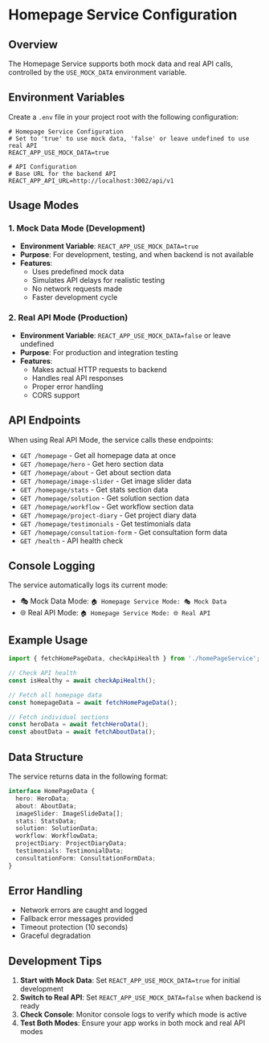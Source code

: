# Homepage Service Configuration

## Overview
The Homepage Service supports both mock data and real API calls, controlled by the `USE_MOCK_DATA` environment variable.

## Environment Variables

Create a `.env` file in your project root with the following configuration:

```env
# Homepage Service Configuration
# Set to 'true' to use mock data, 'false' or leave undefined to use real API
REACT_APP_USE_MOCK_DATA=true

# API Configuration
# Base URL for the backend API
REACT_APP_API_URL=http://localhost:3002/api/v1
```

## Usage Modes

### 1. Mock Data Mode (Development)
- **Environment Variable**: `REACT_APP_USE_MOCK_DATA=true`
- **Purpose**: For development, testing, and when backend is not available
- **Features**: 
  - Uses predefined mock data
  - Simulates API delays for realistic testing
  - No network requests made
  - Faster development cycle

### 2. Real API Mode (Production)
- **Environment Variable**: `REACT_APP_USE_MOCK_DATA=false` or leave undefined
- **Purpose**: For production and integration testing
- **Features**:
  - Makes actual HTTP requests to backend
  - Handles real API responses
  - Proper error handling
  - CORS support

## API Endpoints

When using Real API Mode, the service calls these endpoints:

- `GET /homepage` - Get all homepage data at once
- `GET /homepage/hero` - Get hero section data
- `GET /homepage/about` - Get about section data
- `GET /homepage/image-slider` - Get image slider data
- `GET /homepage/stats` - Get stats section data
- `GET /homepage/solution` - Get solution section data
- `GET /homepage/workflow` - Get workflow section data
- `GET /homepage/project-diary` - Get project diary data
- `GET /homepage/testimonials` - Get testimonials data
- `GET /homepage/consultation-form` - Get consultation form data
- `GET /health` - API health check

## Console Logging

The service automatically logs its current mode:
- 🎭 Mock Data Mode: `🏠 Homepage Service Mode: 🎭 Mock Data`
- 🌐 Real API Mode: `🏠 Homepage Service Mode: 🌐 Real API`

## Example Usage

```typescript
import { fetchHomePageData, checkApiHealth } from './homePageService';

// Check API health
const isHealthy = await checkApiHealth();

// Fetch all homepage data
const homepageData = await fetchHomePageData();

// Fetch individual sections
const heroData = await fetchHeroData();
const aboutData = await fetchAboutData();
```

## Data Structure

The service returns data in the following format:

```typescript
interface HomePageData {
  hero: HeroData;
  about: AboutData;
  imageSlider: ImageSlideData[];
  stats: StatsData;
  solution: SolutionData;
  workflow: WorkflowData;
  projectDiary: ProjectDiaryData;
  testimonials: TestimonialData;
  consultationForm: ConsultationFormData;
}
```

## Error Handling

- Network errors are caught and logged
- Fallback error messages provided
- Timeout protection (10 seconds)
- Graceful degradation

## Development Tips

1. **Start with Mock Data**: Set `REACT_APP_USE_MOCK_DATA=true` for initial development
2. **Switch to Real API**: Set `REACT_APP_USE_MOCK_DATA=false` when backend is ready
3. **Check Console**: Monitor console logs to verify which mode is active
4. **Test Both Modes**: Ensure your app works in both mock and real API modes 